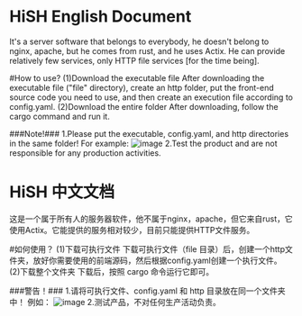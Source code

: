 # HiSH English Document
It's a server software that belongs to everybody, he doesn't belong to nginx, apache, but he comes from rust, and he uses Actix. He can provide relatively few services, only HTTP file services [for the time being].

#How to use?
(1)Download the executable file
After downloading the executable file ("file" directory), create an http folder, put the front-end source code you need to use, and then create an execution file according to config.yaml.
(2)Download the entire folder
After downloading, follow the cargo command and run it.

###Note!###
1.Please put the executable, config.yaml, and http directories in the same folder!
For example:
![image](https://user-images.githubusercontent.com/74340893/201650576-85d4ad21-05db-4df8-a9a2-2ebd56595a48.png)
2.Test the product and are not responsible for any production activities.

# HiSH 中文文档
这是一个属于所有人的服务器软件，他不属于nginx，apache，但它来自rust，它使用Actix。它能提供的服务相对较少，目前只能提供HTTP文件服务。

#如何使用？
(1)下载可执行文件
下载可执行文件（file 目录）后，创建一个http文件夹，放好你需要使用的前端源码，然后根据config.yaml创建一个执行文件。
(2)下载整个文件夹
下载后，按照 cargo 命令运行它即可。

###警告！###
1.请将可执行文件、config.yaml 和 http 目录放在同一个文件夹中！
例如：
![image](https://user-images.githubusercontent.com/74340893/201651701-82725559-55b2-44ac-a883-9f6c9c634e0f.png)
2.测试产品，不对任何生产活动负责。
